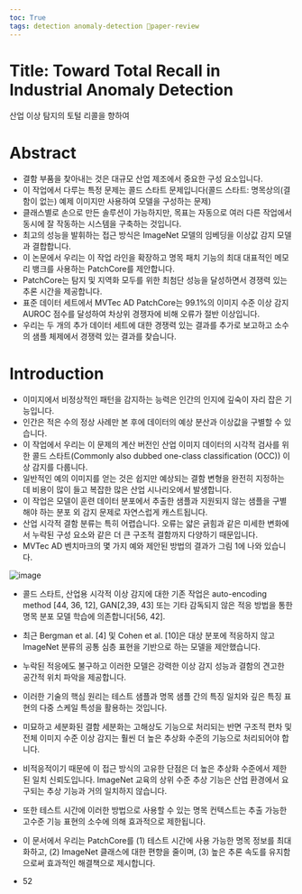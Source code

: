 ```yaml
---
toc: True
tags: detection anomaly-detection 🌟paper-review
---
```


# Title: Toward Total Recall in Industrial Anomaly Detection 
산업 이상 탐지의 토털 리콜을 향하여

# Abstract
* 결함 부품을 찾아내는 것은 대규모 산업 제조에서 중요한 구성 요소입니다.
* 이 작업에서 다루는 특정 문제는 콜드 스타트 문제입니다(콜드 스타트: 명목상의(결함이 없는) 예제 이미지만 사용하여 모델을 구성하는 문제)
* 클래스별로 손으로 만든 솔루션이 가능하지만, 목표는 자동으로 여러 다른 작업에서 동시에 잘 작동하는 시스템을 구축하는 것입니다.
* 최고의 성능을 발휘하는 접근 방식은 ImageNet 모델의 임베딩을 이상값 감지 모델과 결합합니다.
* 이 논문에서 우리는 이 작업 라인을 확장하고 명목 패치 기능의 최대 대표적인 메모리 뱅크를 사용하는 PatchCore를 제안합니다.
* PatchCore는 탐지 및 지역화 모두를 위한 최첨단 성능을 달성하면서 경쟁력 있는 추론 시간을 제공합니다.
* 표준 데이터 세트에서 MVTec AD PatchCore는 99.1%의 이미지 수준 이상 감지 AUROC 점수를 달성하여 차상위 경쟁자에 비해 오류가 절반 이상입니다.
* 우리는 두 개의 추가 데이터 세트에 대한 경쟁력 있는 결과를 추가로 보고하고 소수의 샘플 체제에서 경쟁력 있는 결과를 찾습니다.

# Introduction 
* 이미지에서 비정상적인 패턴을 감지하는 능력은 인간의 인지에 깊숙이 자리 잡은 기능입니다.
* 인간은 적은 수의 정상 사례만 본 후에 데이터의 예상 분산과 이상값을 구별할 수 있습니다.
* 이 작업에서 우리는 이 문제의 계산 버전인 산업 이미지 데이터의 시각적 검사를 위한 콜드 스타트(Commonly also dubbed one-class classification (OCC)) 이상 감지를 다룹니다.
* 일반적인 예의 이미지를 얻는 것은 쉽지만 예상되는 결함 변형을 완전히 지정하는 데 비용이 많이 들고 복잡한 많은 산업 시나리오에서 발생합니다.
* 이 작업은 모델이 훈련 데이터 분포에서 추출한 샘플과 지원되지 않는 샘플을 구별해야 하는 분포 외 감지 문제로 자연스럽게 캐스트됩니다.
* 산업 시각적 결함 분류는 특히 어렵습니다. 오류는 얇은 긁힘과 같은 미세한 변화에서 누락된 구성 요소와 같은 더 큰 구조적 결함까지 다양하기 때문입니다.
* MVTec AD 벤치마크의 몇 가지 예와 제안된 방법의 결과가 그림 1에 나와 있습니다.

![image](https://user-images.githubusercontent.com/67637935/145343501-0dc64550-78ac-4965-85b0-bbaf545c8599.png)

* 콜드 스타트, 산업용 시각적 이상 감지에 대한 기존 작업은 auto-encoding method [44, 36, 12], GAN[2,39, 43] 또는 기타 감독되지 않은 적응 방법을 통한 명목 분포 모델 학습에 의존합니다[56, 42].
* 최근 Bergman et al. [4] 및 Cohen et al. [10]은 대상 분포에 적응하지 않고 ImageNet 분류의 공통 심층 표현을 기반으로 하는 모델을 제안했습니다.
* 누락된 적응에도 불구하고 이러한 모델은 강력한 이상 감지 성능과 결함의 견고한 공간적 위치 파악을 제공합니다.
* 이러한 기술의 핵심 원리는 테스트 샘플과 명목 샘플 간의 특징 일치와 깊은 특징 표현의 다중 스케일 특성을 활용하는 것입니다.
* 미묘하고 세분화된 결함 세분화는 고해상도 기능으로 처리되는 반면 구조적 편차 및 전체 이미지 수준 이상 감지는 훨씬 더 높은 추상화 수준의 기능으로 처리되어야 합니다.
* 비적응적이기 때문에 이 접근 방식의 고유한 단점은 더 높은 추상화 수준에서 제한된 일치 신뢰도입니다. ImageNet 교육의 상위 수준 추상 기능은 산업 환경에서 요구되는 추상 기능과 거의 일치하지 않습니다.
* 또한 테스트 시간에 이러한 방법으로 사용할 수 있는 명목 컨텍스트는 추출 가능한 고수준 기능 표현의 소수에 의해 효과적으로 제한됩니다.


* 이 문서에서 우리는 PatchCore를 (1) 테스트 시간에 사용 가능한 명목 정보를 최대화하고, (2) ImageNet 클래스에 대한 편향을 줄이며, (3) 높은 추론 속도를 유지함으로써 효과적인 해결책으로 제시합니다.
* 52


